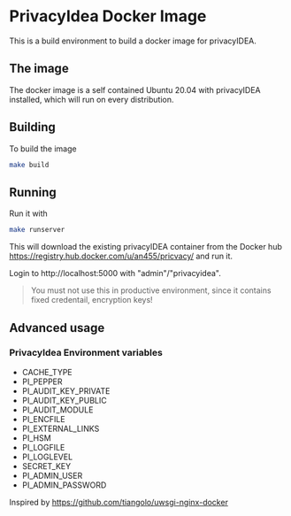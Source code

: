 # PrivacyIdea Docker Image

This is a build environment to build a docker image for privacyIDEA.

## The image
The docker image is a self contained Ubuntu 20.04 with privacyIDEA installed, which will run on every distribution.

## Building

To build the image

```bash
make build
```

## Running

Run it with

```bash
make runserver
```

This will download the existing privacyIDEA container from the Docker hub https://registry.hub.docker.com/u/an455/pricvacy/ and run it.

Login to http://localhost:5000 with "admin"/"privacyidea".

> You must not use this in productive environment, since it contains fixed credentail, encryption keys!

## Advanced usage

### PrivacyIdea Environment variables

- CACHE_TYPE
- PI_PEPPER
- PI_AUDIT_KEY_PRIVATE
- PI_AUDIT_KEY_PUBLIC
- PI_AUDIT_MODULE
- PI_ENCFILE
- PI_EXTERNAL_LINKS
- PI_HSM
- PI_LOGFILE
- PI_LOGLEVEL
- SECRET_KEY
- PI_ADMIN_USER
- PI_ADMIN_PASSWORD

Inspired by https://github.com/tiangolo/uwsgi-nginx-docker
